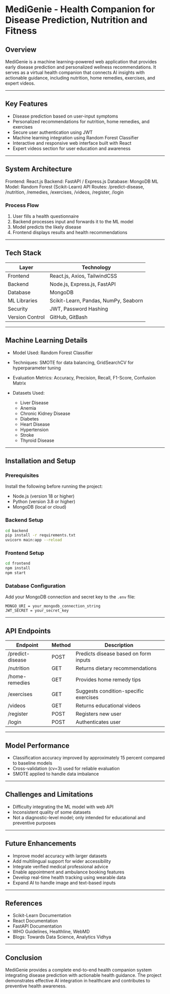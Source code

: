 # MediGenie - Health Companion for Disease Prediction, Nutrition and Fitness

## Overview

MediGenie is a machine learning–powered web application that provides early disease prediction and personalized wellness recommendations.
It serves as a virtual health companion that connects AI insights with actionable guidance, including nutrition, home remedies, exercises, and expert videos.

---

## Key Features

* Disease prediction based on user-input symptoms
* Personalized recommendations for nutrition, home remedies, and exercises
* Secure user authentication using JWT
* Machine learning integration using Random Forest Classifier
* Interactive and responsive web interface built with React
* Expert videos section for user education and awareness

---

## System Architecture

Frontend: React.js
Backend: FastAPI / Express.js
Database: MongoDB
ML Model: Random Forest (Scikit-Learn)
API Routes: /predict-disease, /nutrition, /remedies, /exercises, /videos, /register, /login

### Process Flow

1. User fills a health questionnaire
2. Backend processes input and forwards it to the ML model
3. Model predicts the likely disease
4. Frontend displays results and health recommendations

---

## Tech Stack

| Layer           | Technology                           |
| --------------- | ------------------------------------ |
| Frontend        | React.js, Axios, TailwindCSS         |
| Backend         | Node.js, Express.js, FastAPI         |
| Database        | MongoDB                              |
| ML Libraries    | Scikit-Learn, Pandas, NumPy, Seaborn |
| Security        | JWT, Password Hashing                |
| Version Control | GitHub, GitBash                      |

---

## Machine Learning Details

* Model Used: Random Forest Classifier
* Techniques: SMOTE for data balancing, GridSearchCV for hyperparameter tuning
* Evaluation Metrics: Accuracy, Precision, Recall, F1-Score, Confusion Matrix
* Datasets Used:

  * Liver Disease
  * Anemia
  * Chronic Kidney Disease
  * Diabetes
  * Heart Disease
  * Hypertension
  * Stroke
  * Thyroid Disease

---

## Installation and Setup

### Prerequisites

Install the following before running the project:

* Node.js (version 18 or higher)
* Python (version 3.8 or higher)
* MongoDB (local or cloud)

### Backend Setup

```bash
cd backend
pip install -r requirements.txt
uvicorn main:app --reload
```

### Frontend Setup

```bash
cd frontend
npm install
npm start
```

### Database Configuration

Add your MongoDB connection and secret key to the `.env` file:

```
MONGO_URI = your_mongodb_connection_string
JWT_SECRET = your_secret_key
```

---

## API Endpoints

| Endpoint         | Method | Description                           |
| ---------------- | ------ | ------------------------------------- |
| /predict-disease | POST   | Predicts disease based on form inputs |
| /nutrition       | GET    | Returns dietary recommendations       |
| /home-remedies   | GET    | Provides home remedy tips             |
| /exercises       | GET    | Suggests condition-specific exercises |
| /videos          | GET    | Returns educational videos            |
| /register        | POST   | Registers new user                    |
| /login           | POST   | Authenticates user                    |

---

## Model Performance

* Classification accuracy improved by approximately 15 percent compared to baseline models
* Cross-validation (cv=3) used for reliable evaluation
* SMOTE applied to handle data imbalance

---

## Challenges and Limitations

* Difficulty integrating the ML model with web API
* Inconsistent quality of some datasets
* Not a diagnostic-level model; only intended for educational and preventive purposes

---

## Future Enhancements

* Improve model accuracy with larger datasets
* Add multilingual support for wider accessibility
* Integrate verified medical professional advice
* Enable appointment and ambulance booking features
* Develop real-time health tracking using wearable data
* Expand AI to handle image and text-based inputs

---

## References

* Scikit-Learn Documentation
* React Documentation
* FastAPI Documentation
* WHO Guidelines, Healthline, WebMD
* Blogs: Towards Data Science, Analytics Vidhya

---

## Conclusion

MediGenie provides a complete end-to-end health companion system integrating disease prediction with actionable health guidance.
The project demonstrates effective AI integration in healthcare and contributes to preventive health awareness.

